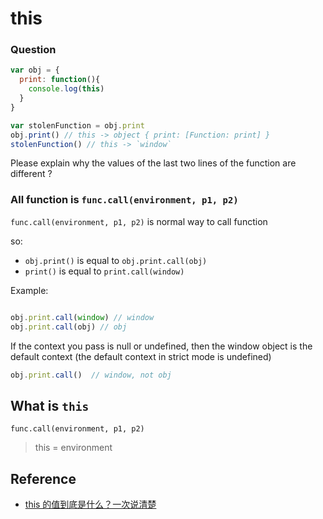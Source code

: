 # this

### Question

```js
var obj = {
  print: function(){
    console.log(this)
  }
}

var stolenFunction = obj.print
obj.print() // this -> object { print: [Function: print] }
stolenFunction() // this -> `window`
```
Please explain why the values of the last two lines of the function are different ?

### All function is `func.call(environment, p1, p2)`

 `func.call(environment, p1, p2)` is normal way to call function

so: 

- `obj.print()`  is equal to `obj.print.call(obj)`
- `print()`  is equal to `print.call(window)`

Example:

```js

obj.print.call(window) // window
obj.print.call(obj) // obj
```

If the context you pass is null or undefined, then the window object is the default context (the default context in strict mode is undefined)

```js
obj.print.call()  // window, not obj
```

## What is `this`

 `func.call(environment, p1, p2)`

> this = environment 

## Reference

- [this 的值到底是什么？一次说清楚](https://zhuanlan.zhihu.com/p/23804247)